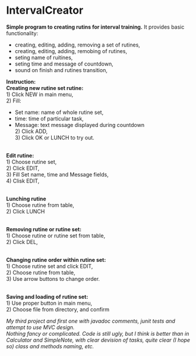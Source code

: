 # IntervalCreator

<b>Simple program to creating rutins for interval training.</b>
It provides basic functionality:
- creating, editing, adding, removing a set of rutines,
- creating, editing, adding, remobing of rutines,
- seting name of ruitines,
- seting time and message of countdown,
- sound on finish and rutines transition,
 
<b><b>Instruction:</b>
<br>Creating new rutine set rutine:</b>
<br>1) Click NEW in main menu,
<br>2) Fill:
- Set name: name of whole rutine set,
- time: time of particular task,
- Message: text message displayed during countdown
<br>2) Click ADD,
<br>3) Click OK or LUNCH to try out.

<br><b>Edit rutine:</b>
<br>1) Choose rutine set,
<br>2) Click EDIT,
<br>3) Fill Set name, time and Message fields,
<br>4) Clisk EDIT,

<br><b>Lunching rutine</b>
<br>1) Choose rutine from table,
<br>2) Click LUNCH

<br><b>Removing rutine or rutine set:</b>
<br>1) Choose rutine or rutine set from table,
<br>2) Click DEL,

<br><b>Changing rutine order within rutine set:</b>
<br>1) Choose rutine set and click EDIT,
<br>2) Choose rutine from table,
<br>3) Use arrow buttons to change order.

<br><b>Saving and loading of rutine set:</b>
<br>1) Use proper button in main menu,
<br>2) Choose file from directory, and confirm


<i>My third project and first one with javadoc comments, junit tests and attempt to use MVC design.  
Nothing fancy or complicated. Code is still ugly, but I think is better than in Calculator and SimpleNote, 
with clear devision of tasks, quite clear (I hope so) class and methods naming, etc.</i> 
